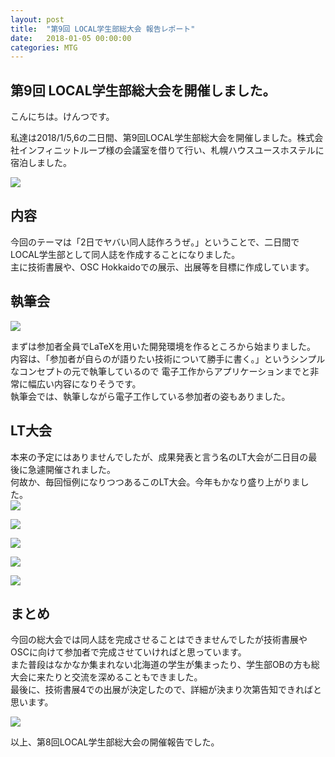 ```yaml
---
layout: post
title:  "第9回 LOCAL学生部総大会 報告レポート"
date:   2018-01-05 00:00:00
categories: MTG
---
```


## 第9回 LOCAL学生部総大会を開催しました。

こんにちは。けんつです。  

私達は2018/1/5,6の二日間、第9回LOCAL学生部総大会を開催しました。株式会社インフィニットループ様の会議室を借りて行い、札幌ハウスユースホステルに宿泊しました。  

![](/static/img/localst2017/title.jpg)

## 内容

今回のテーマは「2日でヤバい同人誌作ろうぜ。」ということで、二日間でLOCAL学生部として同人誌を作成することになりました。  
主に技術書展や、OSC Hokkaidoでの展示、出展等を目標に作成しています。  

## 執筆会

![](/static/img/localst2017/localst17.jpg)

まずは参加者全員でLaTeXを用いた開発環境を作るところから始まりました。  
内容は、「参加者が自らのが語りたい技術について勝手に書く。」というシンプルなコンセプトの元で執筆しているので
電子工作からアプリケーションまでと非常に幅広い内容になりそうです。  
執筆会では、執筆しながら電子工作している参加者の姿もありました。

## LT大会

本来の予定にはありませんでしたが、成果発表と言う名のLT大会が二日目の最後に急遽開催されました。  
何故か、毎回恒例になりつつあるこのLT大会。今年もかなり盛り上がりました。  
![](/static/img/localst2017/lt_title.jpg)

![](/static/img/localst2017/localst17_1.jpg)

![](/static/img/localst2017/localst17_2.jpg)

![](/static/img/localst2017/localst17_3.jpg)

![](/static/img/localst2017/localst17_4.jpg)

## まとめ

今回の総大会では同人誌を完成させることはできませんでしたが技術書展やOSCに向けて参加者で完成させていければと思っています。  
また普段はなかなか集まれない北海道の学生が集まったり、学生部OBの方も総大会に来たりと交流を深めることもできました。  
最後に、技術書展4での出展が決定したので、詳細が決まり次第告知できればと思います。  

![](/static/img/localst2017/localst17_members.jpg)

以上、第8回LOCAL学生部総大会の開催報告でした。
